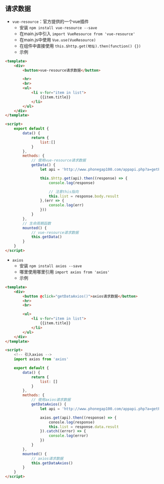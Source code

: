 ## 请求数据

* `vue-resource`：官方提供的一个vue插件
    - 安装 `npm install vue-resource --save`
    - 在main.js中引入 `import VueResource from 'vue-resource'`
    - 在main.js中使用 `Vue.use(VueResource)`
    - 在组件中直接使用 `this.$http.get(地址).then(function() {})`
    - 示例
    
```html
<template>
    <div>
        <button>vue-resource请求数据</button>

        <hr>
        <br>
        <ul>
            <li v-for="item in list">
                {{item.title}}
            </li>
        </ul>
    </div>
</template>

<script>
    export default {
        data() {
            return {
                list:[]
            }
        },
        methods: {
            // 使用vue-resource请求数据
            getData() {
                let api = 'http://www.phonegap100.com/appapi.php?a=getPortalList&catid=20&page=1'

                this.$http.get(api).then((response) => {
                    console.log(response)

                    // 注意this指向
                    this.list = response.body.result
                },(err => {
                    console.log(err)
                }))
            }
        },
        // 生命周期函数
        mounted() {
            // vue-resource请求数据
            this.getData()
        }
    }
</script>
```

* `axios`
    - 安装 `npm install axios --save`
    - 哪里使用哪里引用 `import axios from 'axios'`
    - 示例

```html
<template>
    <div>
        <button @click="getDataAxios()">axios请求数据</button>
        <hr>
        <br>

        <ul>
            <li v-for="item in list">
                {{item.title}}
            </li>
        </ul>
    </div>
</template>

<script>
    <!-- 引入axios -->
    import axios from 'axios'

    export default {
        data() {
            return {
                list: []
            }
        },
        methods: {
            // 使用axios请求数据
            getDataAxios() {
                let api = 'http://www.phonegap100.com/appapi.php?a=getPortalList&catid=20&page=1'

                axios.get(api).then((response) => {
                    conosle.log(response)
                    this.list = response.data.result
                }).catch((error) => {
                    console.log(error)
                })
            }
        },
        mounted() {
            // axios请求数据
            this.getDataAxios()
        }
    }
</script>
```